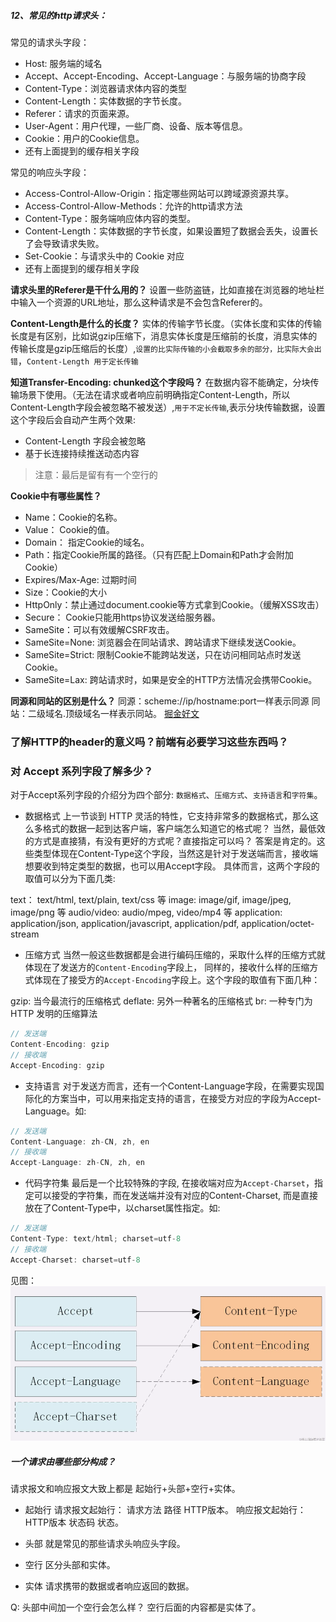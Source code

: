 ##### 12、常见的http请求头：
常见的请求头字段：
- Host: 服务端的域名
- Accept、Accept-Encoding、Accept-Language：与服务端的协商字段
- Content-Type：浏览器请求体内容的类型
- Content-Length：实体数据的字节长度。
- Referer：请求的页面来源。
- User-Agent：用户代理，一些厂商、设备、版本等信息。
- Cookie：用户的Cookie信息。
- 还有上面提到的缓存相关字段

常见的响应头字段：
- Access-Control-Allow-Origin：指定哪些网站可以跨域源资源共享。
- Access-Control-Allow-Methods：允许的http请求方法
- Content-Type：服务端响应体内容的类型。
- Content-Length：实体数据的字节长度，如果设置短了数据会丢失，设置长了会导致请求失败。
- Set-Cookie：与请求头中的 Cookie 对应
- 还有上面提到的缓存相关字段

**请求头里的Referer是干什么用的？**
设置一些防盗链，比如直接在浏览器的地址栏中输入一个资源的URL地址，那么这种请求是不会包含Referer的。

**Content-Length是什么的长度？**
实体的传输字节长度。（实体长度和实体的传输长度是有区别，比如说gzip压缩下，消息实体长度是压缩前的长度，消息实体的传输长度是gzip压缩后的长度）,`设置的比实际传输的小会截取多余的部分，比实际大会出错`，`Content-Length 用于定长传输`

**知道Transfer-Encoding: chunked这个字段吗？**
在数据内容不能确定，分块传输场景下使用。（无法在请求或者响应前明确指定Content-Length，所以Content-Length字段会被忽略不被发送）,`用于不定长传输`,表示分块传输数据，设置这个字段后会自动产生两个效果:
- Content-Length 字段会被忽略
- 基于长连接持续推送动态内容
> 注意：最后是留有有一个空行的

**Cookie中有哪些属性？**
- Name：Cookie的名称。
- Value： Cookie的值。
- Domain： 指定Cookie的域名。
- Path：指定Cookie所属的路径。（只有匹配上Domain和Path才会附加Cookie）
- Expires/Max-Age: 过期时间
- Size：Cookie的大小
- HttpOnly：禁止通过document.cookie等方式拿到Cookie。（缓解XSS攻击）
- Secure： Cookie只能用https协议发送给服务器。
- SameSite：可以有效缓解CSRF攻击。
- SameSite=None: 浏览器会在同站请求、跨站请求下继续发送Cookie。
- SameSite=Strict: 限制Cookie不能跨站发送，只在访问相同站点时发送Cookie。
- SameSite=Lax: 跨站请求时，如果是安全的HTTP方法情况会携带Cookie。

**同源和同站的区别是什么？**
同源：scheme://ip/hostname:port一样表示同源
同站：二级域名.顶级域名一样表示同站。
[掘金好文](https://juejin.cn/post/6877496781505200142)


### 了解HTTP的header的意义吗？前端有必要学习这些东西吗？


### 对 Accept 系列字段了解多少？
对于Accept系列字段的介绍分为四个部分: `数据格式`、`压缩方式`、`支持语言`和`字符集`。
- 数据格式
上一节谈到 HTTP 灵活的特性，它支持非常多的数据格式，那么这么多格式的数据一起到达客户端，客户端怎么知道它的格式呢？
当然，最低效的方式是直接猜，有没有更好的方式呢？直接指定可以吗？
答案是肯定的。这些类型体现在Content-Type这个字段，当然这是针对于发送端而言，接收端想要收到特定类型的数据，也可以用Accept字段。
具体而言，这两个字段的取值可以分为下面几类:

text： text/html, text/plain, text/css 等
image: image/gif, image/jpeg, image/png 等
audio/video: audio/mpeg, video/mp4 等
application: application/json, application/javascript, application/pdf, application/octet-stream

- 压缩方式
当然一般这些数据都是会进行编码压缩的，采取什么样的压缩方式就体现在了发送方的`Content-Encoding`字段上， 同样的，接收什么样的压缩方式体现在了接受方的`Accept-Encoding`字段上。这个字段的取值有下面几种：

gzip: 当今最流行的压缩格式
deflate: 另外一种著名的压缩格式
br: 一种专门为 HTTP 发明的压缩算法
```js
// 发送端
Content-Encoding: gzip
// 接收端
Accept-Encoding: gzip
```

- 支持语言
对于发送方而言，还有一个Content-Language字段，在需要实现国际化的方案当中，可以用来指定支持的语言，在接受方对应的字段为Accept-Language。如:
```js
// 发送端
Content-Language: zh-CN, zh, en
// 接收端
Accept-Language: zh-CN, zh, en
```

- 代码字符集
最后是一个比较特殊的字段, 在接收端对应为`Accept-Charset`，指定可以接受的字符集，而在发送端并没有对应的Content-Charset, 而是直接放在了Content-Type中，以charset属性指定。如:
```js
// 发送端
Content-Type: text/html; charset=utf-8
// 接收端
Accept-Charset: charset=utf-8
```

见图：
![](../../images/accept.png)




##### 一个请求由哪些部分构成？
请求报文和响应报文大致上都是 起始行+头部+空行+实体。

- 起始行
  请求报文起始行： 请求方法 路径 HTTP版本。
  响应报文起始行： HTTP版本 状态码 状态。

- 头部
  就是常见的那些请求头响应头字段。

- 空行
  区分头部和实体。

- 实体
  请求携带的数据或者响应返回的数据。

Q: 头部中间加一个空行会怎么样？
空行后面的内容都是实体了。
